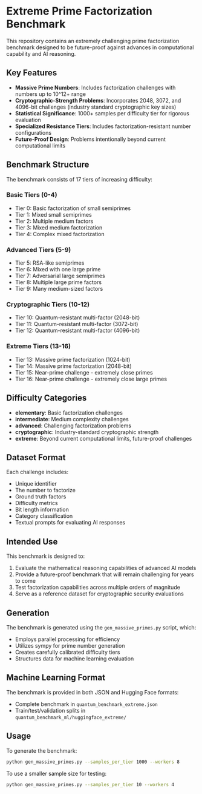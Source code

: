 # Extreme Prime Factorization Benchmark

This repository contains an extremely challenging prime factorization benchmark designed to be future-proof against advances in computational capability and AI reasoning.

## Key Features

- **Massive Prime Numbers**: Includes factorization challenges with numbers up to 10^12+ range
- **Cryptographic-Strength Problems**: Incorporates 2048, 3072, and 4096-bit challenges (industry standard cryptographic key sizes)
- **Statistical Significance**: 1000+ samples per difficulty tier for rigorous evaluation
- **Specialized Resistance Tiers**: Includes factorization-resistant number configurations
- **Future-Proof Design**: Problems intentionally beyond current computational limits

## Benchmark Structure

The benchmark consists of 17 tiers of increasing difficulty:

### Basic Tiers (0-4)
- Tier 0: Basic factorization of small semiprimes
- Tier 1: Mixed small semiprimes
- Tier 2: Multiple medium factors
- Tier 3: Mixed medium factorization
- Tier 4: Complex mixed factorization

### Advanced Tiers (5-9)
- Tier 5: RSA-like semiprimes
- Tier 6: Mixed with one large prime
- Tier 7: Adversarial large semiprimes
- Tier 8: Multiple large prime factors
- Tier 9: Many medium-sized factors

### Cryptographic Tiers (10-12)
- Tier 10: Quantum-resistant multi-factor (2048-bit)
- Tier 11: Quantum-resistant multi-factor (3072-bit)
- Tier 12: Quantum-resistant multi-factor (4096-bit)

### Extreme Tiers (13-16)
- Tier 13: Massive prime factorization (1024-bit)
- Tier 14: Massive prime factorization (2048-bit)
- Tier 15: Near-prime challenge - extremely close primes
- Tier 16: Near-prime challenge - extremely close large primes

## Difficulty Categories

- **elementary**: Basic factorization challenges
- **intermediate**: Medium complexity challenges
- **advanced**: Challenging factorization problems
- **cryptographic**: Industry-standard cryptographic strength
- **extreme**: Beyond current computational limits, future-proof challenges

## Dataset Format

Each challenge includes:
- Unique identifier
- The number to factorize
- Ground truth factors
- Difficulty metrics
- Bit length information
- Category classification
- Textual prompts for evaluating AI responses

## Intended Use

This benchmark is designed to:

1. Evaluate the mathematical reasoning capabilities of advanced AI models
2. Provide a future-proof benchmark that will remain challenging for years to come
3. Test factorization capabilities across multiple orders of magnitude
4. Serve as a reference dataset for cryptographic security evaluations

## Generation

The benchmark is generated using the `gen_massive_primes.py` script, which:
- Employs parallel processing for efficiency
- Utilizes sympy for prime number generation
- Creates carefully calibrated difficulty tiers
- Structures data for machine learning evaluation

## Machine Learning Format

The benchmark is provided in both JSON and Hugging Face formats:
- Complete benchmark in `quantum_benchmark_extreme.json`
- Train/test/validation splits in `quantum_benchmark_ml/huggingface_extreme/`

## Usage

To generate the benchmark:

```bash
python gen_massive_primes.py --samples_per_tier 1000 --workers 8
```

To use a smaller sample size for testing:

```bash
python gen_massive_primes.py --samples_per_tier 10 --workers 4
```